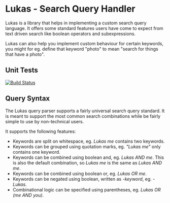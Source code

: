Lukas - Search Query Handler
============================

Lukas is a library that helps in implementing a custom search query language. 
It offers some standard features users have come to expect from text driven search
like boolean operators and subexpressions.

Lukas can also help you implement custom behaviour for certain keywords, you 
might for eg. define that keyword "photo" to mean "search for things that have a
photo".

Unit Tests
----------

[![Build Status](https://secure.travis-ci.org/OnroerendErfgoed/Lukas.png?branch=master)](http://travis-ci.org/OnroerendErfgoed/Lukas)


Query Syntax
------------

The Lukas query parser supports a fairly universal search query standard. It is 
meant to support the most common search combinations while be fairly simple to 
use by non-technical users.

It supports the following features:
 * Keywords are split on whitespace, eg. _Lukas me_ contains two keywords.
 * Keywords can be grouped using quotation marks, eg. _"Lukas me"_ only contains 
   one keyword.
 * Keywords can be combined using boolean and, eg. _Lukas AND me_. This is also
   the default combination, so _Lukas me_ is the same as _Lukas AND me_. 
 * Keywords can be combined using boolean or, eg. _Lukas OR me_.
 * Keywords can be negated using boolean, written as _-keyword_, eg. _-Lukas_.
 * Combinational logic can be specified using parentheses, eg. _Lukas OR (me AND you)_.

